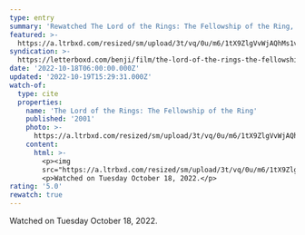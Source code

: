 ```yaml
---
type: entry
summary: 'Rewatched The Lord of the Rings: The Fellowship of the Ring, 2001 - ★★★★★'
featured: >-
  https://a.ltrbxd.com/resized/sm/upload/3t/vq/0u/m6/1tX9ZlgVvWjAQhMs1vAfsYpi7VK-0-600-0-900-crop.jpg?v=30bbb824e1
syndication: >-
  https://letterboxd.com/benji/film/the-lord-of-the-rings-the-fellowship-of-the-ring/3/
date: '2022-10-18T06:00:00.000Z'
updated: '2022-10-19T15:29:31.000Z'
watch-of:
  type: cite
  properties:
    name: 'The Lord of the Rings: The Fellowship of the Ring'
    published: '2001'
    photo: >-
      https://a.ltrbxd.com/resized/sm/upload/3t/vq/0u/m6/1tX9ZlgVvWjAQhMs1vAfsYpi7VK-0-600-0-900-crop.jpg?v=30bbb824e1
    content:
      html: >-
        <p><img
        src="https://a.ltrbxd.com/resized/sm/upload/3t/vq/0u/m6/1tX9ZlgVvWjAQhMs1vAfsYpi7VK-0-600-0-900-crop.jpg?v=30bbb824e1"/></p>
        <p>Watched on Tuesday October 18, 2022.</p>
rating: '5.0'
rewatch: true
---
```

Watched on Tuesday October 18, 2022.

